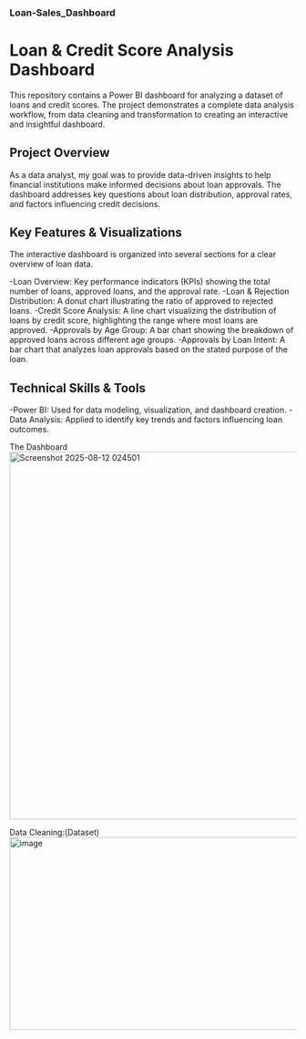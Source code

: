 ### Loan-Sales_Dashboard
# Loan & Credit Score Analysis Dashboard
This repository contains a Power BI dashboard for analyzing a dataset of loans and credit scores. The project demonstrates a complete data analysis workflow, from data cleaning and transformation to creating an interactive and insightful dashboard.

## Project Overview
As a data analyst, my goal was to provide data-driven insights to help financial institutions make informed decisions about loan approvals. The dashboard addresses key questions about loan distribution, approval rates, and factors influencing credit decisions.

## Key Features & Visualizations
The interactive dashboard is organized into several sections for a clear overview of loan data.

-Loan Overview: Key performance indicators (KPIs) showing the total number of loans, approved loans, and the approval rate.
-Loan & Rejection Distribution: A donut chart illustrating the ratio of approved to rejected loans.
-Credit Score Analysis: A line chart visualizing the distribution of loans by credit score, highlighting the range where most loans are approved.
-Approvals by Age Group: A bar chart showing the breakdown of approved loans across different age groups.
-Approvals by Loan Intent: A bar chart that analyzes loan approvals based on the stated purpose of the loan.

## Technical Skills & Tools
-Power BI: Used for data modeling, visualization, and dashboard creation.
-Data Analysis: Applied to identify key trends and factors influencing loan outcomes.

The Dashboard
<img width="1146" height="645" alt="Screenshot 2025-08-12 024501" src="https://github.com/user-attachments/assets/29393680-9554-4bdb-a5db-8d0b4112674e" />

Data Cleaning:(Dataset)
<img width="800" height="338" alt="image" src="https://github.com/user-attachments/assets/420793dd-4026-48dd-93b0-4c39e9ec16bb" />


